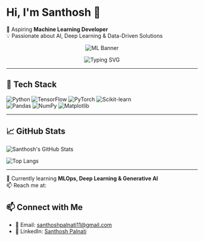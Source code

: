 # Hi, I'm Santhosh 👋  

🎯 Aspiring **Machine Learning Developer**  
💡 Passionate about AI, Deep Learning & Data-Driven Solutions  

<!-- 🌟 Animated Gradient Banner -->
<p align="center">
  <img alt="ML Banner" src="data:image/svg+xml;utf8,
  <svg xmlns='http://www.w3.org/2000/svg' width='900' height='160' viewBox='0 0 900 160'>
    <defs>
      <linearGradient id='g' x1='0' x2='1'>
        <stop offset='0' stop-color='%2300c9a7'>
          <animate attributeName='offset' values='0;1;0' dur='6s' repeatCount='indefinite'/>
        </stop>
        <stop offset='1' stop-color='%230057ff'>
          <animate attributeName='offset' values='1;0;1' dur='6s' repeatCount='indefinite'/>
        </stop>
      </linearGradient>
      <filter id='f' x='-20%' y='-20%' width='140%' height='140%'>
        <feGaussianBlur stdDeviation='8' result='b'/>
        <feBlend in='SourceGraphic' in2='b'/>
      </filter>
    </defs>

    <rect width='900' height='160' rx='14' fill='url(%23g)' filter='url(%23f)'/>
    <g font-family='Fira Code, Consolas, monospace'>
      <text x='50%' y='55' font-size='26' fill='white' text-anchor='middle' font-weight='700'>
        Utkrisht — ML Enthusiast 🚀
      </text>
      <text x='50%' y='100' font-size='14' fill='white' text-anchor='middle' opacity='0.95'>
        Exploring AI • Deep Learning • Data Science
      </text>
      <g transform='translate(760,30) scale(0.9)'>
        <circle cx='0' cy='0' r='6' fill='rgba(255,255,255,0.14)'>
          <animate attributeName='r' values='6;12;6' dur='4s' repeatCount='indefinite'/>
        </circle>
        <circle cx='26' cy='18' r='4' fill='rgba(255,255,255,0.1)'>
          <animate attributeName='r' values='4;8;4' dur='3s' repeatCount='indefinite'/>
        </circle>
      </g>
    </g>
  </svg>" />
</p>

<!-- ⌨️ Typing Animation -->
<p align="center">
  <img src="https://readme-typing-svg.demolab.com?font=Fira+Code&size=22&pause=1000&color=ffffff&width=780&height=50&lines=Machine+Learning+Enthusiast;Deep+Learning+Explorer;AI+%26+ML+Developer;Data+Science+Learner" alt="Typing SVG" />
</p>


---

## 🚀 Tech Stack  

![Python](https://img.shields.io/badge/Python-3776AB?style=for-the-badge&logo=python&logoColor=white)
![TensorFlow](https://img.shields.io/badge/TensorFlow-FF6F00?style=for-the-badge&logo=tensorflow&logoColor=white)
![PyTorch](https://img.shields.io/badge/PyTorch-EE4C2C?style=for-the-badge&logo=pytorch&logoColor=white)
![Scikit-learn](https://img.shields.io/badge/Scikit--learn-F7931E?style=for-the-badge&logo=scikit-learn&logoColor=white)  
![Pandas](https://img.shields.io/badge/Pandas-150458?style=for-the-badge&logo=pandas&logoColor=white)
![NumPy](https://img.shields.io/badge/NumPy-013243?style=for-the-badge&logo=numpy&logoColor=white)
![Matplotlib](https://img.shields.io/badge/Matplotlib-000000?style=for-the-badge&logo=matplotlib&logoColor=white)

---

## 📈 GitHub Stats  

![Santhosh's GitHub Stats](https://github-readme-stats.vercel.app/api?username=SanthoshPalnati&show_icons=true&theme=tokyonight)

![Top Langs](https://github-readme-stats.vercel.app/api/top-langs/?username=SanthoshPalnati&layout=compact&theme=tokyonight)

---

🌱 Currently learning **MLOps, Deep Learning & Generative AI**  
📫 Reach me at: 
## 📫 Connect with Me  

- 📧 Email: [santhoshpalnati11@gmail.com](mailto:santhoshpalnati11@gmail.com)  
- 💼 LinkedIn: [Santhosh Palnati](https://www.linkedin.com/in/santhosh-palnati-b2b859327/)  


